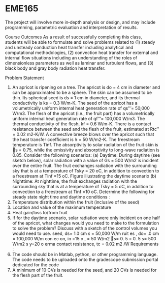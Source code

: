 # EME165

The project will involve more in‐depth analysis or design, and may include programming, parametric evaluation and interpretation of results.

Course Outcomes
As a result of successfully completing this class, students will be able to formulate and
solve problems related to
(1) steady and unsteady conduction heat transfer including analytical and
computational methodologies,
(2) convection heat transfer for external and internal flow situations including an
understanding of the roles of dimensionless parameters as well as laminar and
turbulent flows, and
(3) black body and gray body radiation heat transfer.


Problem Statement
1. An apricot is ripening on a tree. The apricot is do = 4 cm in diameter and can be approximated to be a sphere. The skin can be assumed to be thin. Its spherical seed is ds = 1 cm in diameter, and its thermal conductivity is ks = 0.3 W/m-K. The seed of the apricot has a volumetrically uniform internal heat generation rate of qs’’’= 50,000 W/m3. The flesh of the apricot (i.e., the fruit part) has a volumetrically uniform internal heat generation rate of qf’’’= 100,000 W/m3. The thermal conductivity of the flesh, kf = 0.6 W/m-K. There is a contact resistance between the seed and the flesh of the fruit, estimated at Rtc’’ = 0.02 m2-K/W. A convective breeze blows over the apricot such that the heat transfer coefficient is h = 50 W/m2-K. The freestream temperature is Tinf. The absorptivity to solar radiation of the fruit skin is s = 0.75, while the emissivity and absorptivity to long-wave radiation is 0.85.
Consider the following scenarios:
(a) Daytime: During daytime (see sketch below), solar radiation with a value of Gs = 500 W/m2 is incident over the entire fruit. The fruit exchanges radiation with the surrounding sky that is at a temperature of Tsky = 20 oC, in addition to convection to a freestream at Tinf =15 oC.
Figure illustrating the daytime scenario
(b) Nighttime: At nighttime, the fruit exchanges radiation with the surrounding sky that is at a temperature of Tsky = 5 oC, in addition to convection to a freestream at Tinf =10 oC.
Determine the following for steady state night time and daytime conditions :
1. Temperature distribution within the fruit (inclusive of the seed)
2. Location and value of the maximum temperature
3. Heat gain/loss to/from fruit
4. If for the daytime scenario, solar radiation were only incident on one half of the apricot, what changes would you need to make to the formulation to solve the problem? Discuss with a sketch of the control volumes you would need to use.
seed, ds= 1.0 cm s = 50,000 W/m ruit es , do= .0 cm = 100,000 W/m con ec on, in =15 o , = 50 W/m2 s= 0. 5 = 0. 5 s= 500 W/m2 s y=20 o erma contact resistance, tc = 0.02 m2 /W
Requirements :
1. The code should be in Matlab, python, or other programming language. The code needs to be uploaded onto the gradescope submission portal dedicated for the code
2. A minimum of 10 CVs is needed for the seed, and 20 CVs is needed for the flesh part of the fruit.
